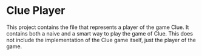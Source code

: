 # Clue Player
This project contains the file that represents a player of the game Clue. It contains both a naive and a smart way to play the game of Clue. This does not include the implementation of the Clue game itself, just the player of the game. 